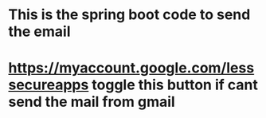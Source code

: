 # This is the spring boot code to send the email
# https://myaccount.google.com/lesssecureapps toggle this button if cant send the mail from gmail
